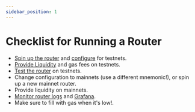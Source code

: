 ```yaml
---
sidebar_position: 1
---
```


# Checklist for Running a Router

- [Spin up the router](./spinning-up) and [configure](../reference/configuration) for testnets.
- [Provide Liquidity](./providing-liquidity) and gas fees on testnets.
- [Test the router](./testing-router) on testnets.
- Change configuration to mainnets (use a different mnemonic!), or spin up a new mainnet router.
- Provide liquidity on mainnets.
- [Monitor router logs](./spinning-up#view-logs) and [Grafana](./spinning-up#grafana-dashboard).
- Make sure to fill with gas when it's low!.
